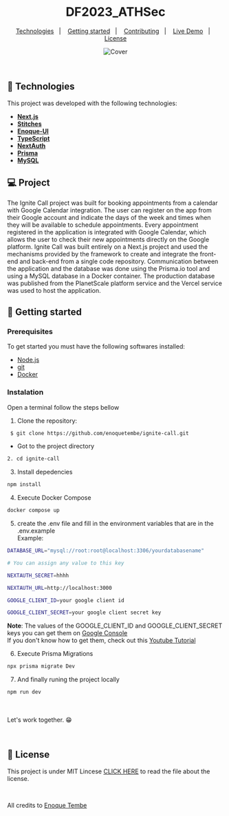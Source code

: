 <h1 align="center">DF2023_ATHSec</h1>

<p align="center">
  <a href="#-technologies">Technologies</a>&nbsp;&nbsp;&nbsp;|&nbsp;&nbsp;&nbsp;
  <a href="#-getting-started">Getting started</a>&nbsp;&nbsp;&nbsp;|&nbsp;&nbsp;&nbsp;
  <a href="#-contributing"> Contributing</a>&nbsp;&nbsp;&nbsp;|&nbsp;&nbsp;&nbsp;
  <a href="#-live-demo">Live Demo</a>&nbsp;&nbsp;&nbsp;|&nbsp;&nbsp;&nbsp;
  <a href="#-license">License</a>  

</p>


<div align="center">

  ![Cover](https://github.com/enoquetembe/ignite-call/assets/98264322/c0ab0f9d-7e69-4b39-971c-2ba7bbac1417)


</div>

</p>

<br> 



## 🚀 Technologies

This project was developed with the following technologies:

- <span>[**Next.js**](https://nextjs.org/docs)</span>
- <span>[**Stitches**](https://stitches.dev/)</span>
- <span>[**Enoque-UI**](https://github.com/enoquetembe/design-system)</span>
- <span>[**TypeScript**](https://www.typescriptlang.org/)</span>
- <span>[**NextAuth**](https://next-auth.js.org/) </span>
- <span>[**Prisma**](https://www.prisma.io/) </span>
- <span>[**MySQL**](https://www.mysql.com/) </span>


## 💻 Project
The Ignite Call project was built for booking appointments from a calendar with Google Calendar integration. The user can register on the app from their Google account and indicate the days of the week and times when they will be available to schedule appointments. Every appointment registered in the application is integrated with Google Calendar, which allows the user to check their new appointments directly on the Google platform.
Ignite Call was built entirely on a Next.js project and used the mechanisms provided by the framework to create and integrate the front-end and back-end from a single code repository. Communication between the application and the database was done using the Prisma.io tool and using a MySQL database in a Docker container. The production database was published from the PlanetScale platform service and the Vercel service was used to host the application.
<br> 

## 🚀 Getting started

### Prerequisites
To get started you must have the following softwares installed:
- <a href="https://nodejs.org/en/"> Node.js </a>
- <a href="https://git-scm.com/downloads"> git </a>
- <a href="https://www.docker.com/"> Docker </a>


### Instalation 

Open a terminal follow the steps bellow

1. Clone the repository: 

``` bash 
 $ git clone https://github.com/enoquetembe/ignite-call.git
```

- Got to the project directory 
``` bash 
2. cd ignite-call
```

3. Install depedencies

``` bash 
npm install
```
4. Execute Docker Compose

``` bash 
docker compose up
```

5. create the .env file and fill in the environment variables that are in the .env.example <br>
Example:

``` bash 
DATABASE_URL="mysql://root:root@localhost:3306/yourdatabasename"
```

``` bash
# You can assign any value to this key

NEXTAUTH_SECRET=hhhh
```

``` bash
NEXTAUTH_URL=http://localhost:3000
```

``` bash
GOOGLE_CLIENT_ID=your google client id
```

``` bash
GOOGLE_CLIENT_SECRET=your google client secret key
```

<b>Note</b>: The values of the GOOGLE_CLIENT_ID and GOOGLE_CLIENT_SECRET keys you can get them on <a href="https://console.cloud.google.com/"> Google Console </a> <br>
If you don't know how to get them, check out this <a href="https://youtu.be/pBVAyU4pZOU?si=mWdGXwTG-E9SirJl"> Youtube Tutorial </a>

6. Execute Prisma Migrations 

``` bash 
npx prisma migrate Dev
```


7. And finally runing the project locally

``` bash 
npm run dev
```
<br>
 
  <br>
  Let's work together. 😁
<p/>

<br>


## 📄 License
This project is under MIT Lincese  [CLICK HERE](https://github.com/enoquetembe/ignite-call/blob/main/LICENSE) to read the file about the license.

<br>

All credits to [Enoque Tembe](https://github.com/enoquetembe)



